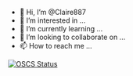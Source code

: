 - 👋 Hi, I’m @Claire887
- 👀 I’m interested in ...
- 🌱 I’m currently learning ...
- 💞️ I’m looking to collaborate on ...
- 📫 How to reach me ...

<!---
Claire887/Claire887 is a ✨ special ✨ repository because its `README.md` (this file) appears on your GitHub profile.
You can click the Preview link to take a look at your changes.
--->
[![OSCS Status](https://www.oscs1024.com/platform/badge/Claire887/Claire887.svg?size=small)](https://www.oscs1024.com/project/Claire887/Claire887?ref=badge_small)


